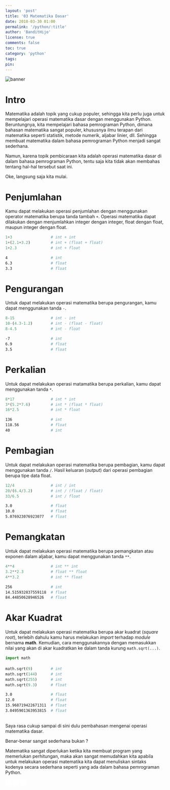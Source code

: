 ```yaml
---
layout: 'post'
title: '03 Matematika Dasar'
date: 2018-03-30 01:00
permalink: '/python/:title'
author: 'BanditHijo'
license: true
comments: false
toc: true
category: 'python'
tags:
pin:
---
```


<img class="post-body-img" src="{{ site.lazyload.logo_blank_banner }}" data-echo="https://s20.postimg.cc/rjj46uizh/banner_python_00.png" alt="banner">

# Intro
Matematika adalah topik yang cukup populer, sehingga kita perlu juga untuk mempelajari operasi matematika dasar dengan menggunakan Python. Beruntungnya, kita mempelajari bahasa pemrograman Python, dimana bahasan matematika sangat populer, khususnya ilmu terapan dari matematika seperti statistik, metode numerik, aljabar linier, dll. Sehingga membuat matematika dalam bahasa pemrograman Python menjadi sangat sederhana.

Namun, karena topik pembicaraan kita adalah operasi matematika dasar di dalam bahasa pemrograman Python, tentu saja kita tidak akan membahas tentang hal-hal tersebut saat ini.

Oke, langsung saja kita mulai.

# Penjumlahan
Kamu dapat melakukan operasi penjumlahan dengan menggunakan operator matematika berupa tanda tambah `+`. Operasi matematika dapat dilakukan dengan menjumlahkan integer dengan integer, float dengan float, maupun integer dengan float.
```python
1+3                 # int + int
1+(2.1+3.2)         # int + (float + float)
1+2.3               # int + float
```
```bash
4                   # int
6.3                 # float
3.3                 # float
```

# Pengurangan
Untuk dapat melakukan operasi matematika berupa pengurangan, kamu dapat menggunakan tanda `-`.
```python
8-15                # int - int
10-(4.3-1.2)        # int - (float - float)
8-4.5               # int - float
```
```bash
-7                  # int
6.9                 # float
3.5                 # float
```

# Perkalian
Untuk dapat melakukan operasi matamatika berupa perkalian, kamu dapat menggunakan tanda `*`.
```python
8*17                # int * int
3*(5.2*7.6)         # int * (float * float)
16*2.5              # int * float
```
```bash
136                 # int
118.56              # float
40                  # int
```

# Pembagian
Untuk dapat melakukan operasi matematika berupa pembagian, kamu dapat menggunakan tanda `/`. Hasil keluaran (_output_) dari operasi pembagian berupa tipe data float.
```python
12/4                # int / int
20/(6.4/3.2)        # int / (float / float)
33/6.5              # int / float
```
```bash
3.0                 # float
10.0                # float
5.076923076923077   # float
```

# Pemangkatan
Untuk dapat melakukan operasi matematika berupa pemangkatan atau exponen dalam aljabar, kamu dapat menggunakan tanda `**`.
```python
4**4                # int ** int
3.2**2.3            # float ** float
4**3.2              # int ** float
```
```bash
256                 # int
14.515932837559118  # float
84.44850628946526   # float
```

# Akar Kuadrat
Untuk dapat melakukan operasi matematika berupa akar kuadrat (_square root_), terlebih dahulu kamu harus melakukan _import_ terhadap _module_ bernama **math**. Kemudian, cara menggunakannya dengan memasukkan nilai yang akan di akar kuadratkan ke dalam tanda kurung `math.sqrt(...)`.
```python
import math

math.sqrt(9)        # int
math.sqrt(144)      # int
math.sqrt(255)      # int
math.sqrt(9.3)      # float
```
```bash
3.0                 # float
12.0                # float
15.968719422671311  # float
3.0495901363953815  # float
```

<br>
Saya rasa cukup sampai di sini dulu pembahasan mengenai operasi matematika dasar.

Benar-benar sangat sederhana bukan ?

Matematika sangat diperlukan ketika kita membuat program yang memerlukan perhitungan, maka akan sangat memudahkan kita apabila untuk melakukan operasi matematika kita dapat menuliskan sintaks kodenya secara sederhana seperti yang ada dalam bahasa pemrograman Python.


<!-- NEXT PREV BUTTON -->
<div class="post-nav">
<a class="btn-blue-l" href="/python/02-print-function-dan-strings"><img style="width:20px;" src="/assets/img/logo/logo_ap.png"></a>
<a class="btn-blue-c" href="/python/"><img style="width:20px;" src="/assets/img/logo/logo_menu.png"></a>
<a class="btn-blue-r" href="/python/04-variabel-dan-tipe-data"><img style="width:20px;" src="/assets/img/logo/logo_an.png"></a>
</div>
